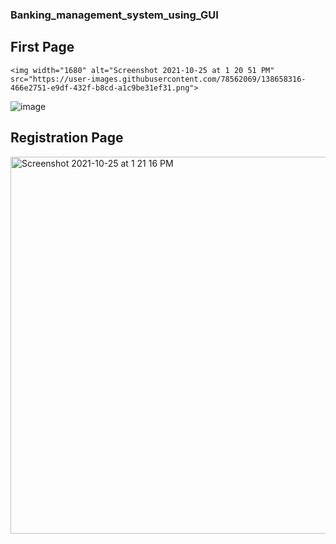 ### Banking_management_system_using_GUI

## First Page
    <img width="1680" alt="Screenshot 2021-10-25 at 1 20 51 PM" src="https://user-images.githubusercontent.com/78562069/138658316-466e2751-e9df-432f-b8cd-a1c9be31ef31.png">
    
   ![image](https://user-images.githubusercontent.com/78562069/138658316-466e2751-e9df-432f-b8cd-a1c9be31ef31.png?raw=true)
## Registration Page
<img width="603" alt="Screenshot 2021-10-25 at 1 21 16 PM" src="https://user-images.githubusercontent.com/78562069/138660975-76f14190-2948-400c-ba33-73207d3d5d0d.png">
